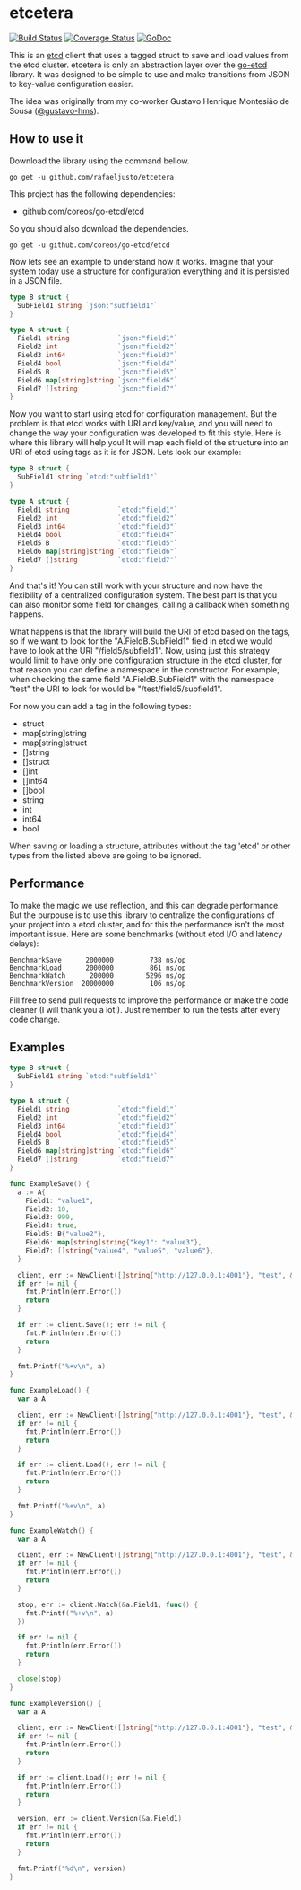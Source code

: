 etcetera
========

[![Build Status](https://travis-ci.org/rafaeljusto/etcetera.png?branch=master)](https://travis-ci.org/rafaeljusto/etcetera)
[![Coverage Status](https://img.shields.io/coveralls/rafaeljusto/etcetera.svg)](https://coveralls.io/r/rafaeljusto/etcetera)
[![GoDoc](https://godoc.org/github.com/rafaeljusto/etcetera?status.png)](https://godoc.org/github.com/rafaeljusto/etcetera)

This is an [etcd](https://coreos.com/using-coreos/etcd/) client that uses a tagged struct to save
and load values from the etcd cluster. etcetera is only an abstraction layer over the
[go-etcd](http://github.com/coreos/go-etcd) library. It was designed to be simple to use and make
transitions from JSON to key-value configuration easier.

The idea was originally from my co-worker Gustavo Henrique Montesião de Sousa
([@gustavo-hms](https://github.com/gustavo-hms)).

How to use it
-------------

Download the library using the command bellow.

```
go get -u github.com/rafaeljusto/etcetera
```

This project has the following dependencies:
  * github.com/coreos/go-etcd/etcd

So you should also download the dependencies.

```
go get -u github.com/coreos/go-etcd/etcd
```

Now lets see an example to understand how it works. Imagine that your system today use a structure
for configuration everything and it is persisted in a JSON file.

```go
type B struct {
  SubField1 string `json:"subfield1"`
}

type A struct {
  Field1 string            `json:"field1"`
  Field2 int               `json:"field2"`
  Field3 int64             `json:"field3"`
  Field4 bool              `json:"field4"`
  Field5 B                 `json:"field5"`
  Field6 map[string]string `json:"field6"`
  Field7 []string          `json:"field7"`
}
```

Now you want to start using etcd for configuration management. But the problem is that etcd works
with URI and key/value, and you will need to change the way your configuration was developed to fit
this style. Here is where this library will help you! It will map each field of the structure into
an URI of etcd using tags as it is for JSON. Lets look our example:

```go
type B struct {
  SubField1 string `etcd:"subfield1"`
}

type A struct {
  Field1 string            `etcd:"field1"`
  Field2 int               `etcd:"field2"`
  Field3 int64             `etcd:"field3"`
  Field4 bool              `etcd:"field4"`
  Field5 B                 `etcd:"field5"`
  Field6 map[string]string `etcd:"field6"`
  Field7 []string          `etcd:"field7"`
}
```

And that's it! You can still work with your structure and now have the flexibility of a centralized
configuration system. The best part is that you can also monitor some field for changes, calling a
callback when something happens.

What happens is that the library will build the URI of etcd based on the tags, so if we want to look
for the "A.FieldB.SubField1" field in etcd we would have to look at the URI "/field5/subfield1".
Now, using just this strategy would limit to have only one configuration structure in the etcd
cluster, for that reason you can define a namespace in the constructor. For example, when checking
the same field "A.FieldB.SubField1" with the namespace "test" the URI to look for would be
"/test/field5/subfield1".

For now you can add a tag in the following types:

  * struct
  * map[string]string
  * map[string]struct
  * []string
  * []struct
  * []int
  * []int64
  * []bool
  * string
  * int
  * int64
  * bool

When saving or loading a structure, attributes without the tag 'etcd' or other types from the listed
above are going to be ignored.

Performance
-----------

To make the magic we use reflection, and this can degrade performance. But the purpouse is to use
this library to centralize the configurations of your project into a etcd cluster, and for this the
performance isn't the most important issue. Here are some benchmarks (without etcd I/O and latency
delays):

```
BenchmarkSave      2000000         738 ns/op
BenchmarkLoad      2000000         861 ns/op
BenchmarkWatch      200000        5296 ns/op
BenchmarkVersion  20000000         106 ns/op
```

Fill free to send pull requests to improve the performance or make the code cleaner (I will thank
you a lot!). Just remember to run the tests after every code change.

Examples
--------

```go
type B struct {
  SubField1 string `etcd:"subfield1"`
}

type A struct {
  Field1 string            `etcd:"field1"`
  Field2 int               `etcd:"field2"`
  Field3 int64             `etcd:"field3"`
  Field4 bool              `etcd:"field4"`
  Field5 B                 `etcd:"field5"`
  Field6 map[string]string `etcd:"field6"`
  Field7 []string          `etcd:"field7"`
}

func ExampleSave() {
  a := A{
    Field1: "value1",
    Field2: 10,
    Field3: 999,
    Field4: true,
    Field5: B{"value2"},
    Field6: map[string]string{"key1": "value3"},
    Field7: []string{"value4", "value5", "value6"},
  }

  client, err := NewClient([]string{"http://127.0.0.1:4001"}, "test", &a)
  if err != nil {
    fmt.Println(err.Error())
    return
  }

  if err := client.Save(); err != nil {
    fmt.Println(err.Error())
    return
  }

  fmt.Printf("%+v\n", a)
}

func ExampleLoad() {
  var a A

  client, err := NewClient([]string{"http://127.0.0.1:4001"}, "test", &a)
  if err != nil {
    fmt.Println(err.Error())
    return
  }

  if err := client.Load(); err != nil {
    fmt.Println(err.Error())
    return
  }

  fmt.Printf("%+v\n", a)
}

func ExampleWatch() {
  var a A

  client, err := NewClient([]string{"http://127.0.0.1:4001"}, "test", &a)
  if err != nil {
    fmt.Println(err.Error())
    return
  }

  stop, err := client.Watch(&a.Field1, func() {
    fmt.Printf("%+v\n", a)
  })

  if err != nil {
    fmt.Println(err.Error())
    return
  }

  close(stop)
}

func ExampleVersion() {
  var a A

  client, err := NewClient([]string{"http://127.0.0.1:4001"}, "test", &a)
  if err != nil {
    fmt.Println(err.Error())
    return
  }

  if err := client.Load(); err != nil {
    fmt.Println(err.Error())
    return
  }

  version, err := client.Version(&a.Field1)
  if err != nil {
    fmt.Println(err.Error())
    return
  }

  fmt.Printf("%d\n", version)
}
```